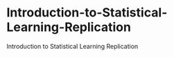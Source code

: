 # Introduction-to-Statistical-Learning-Replication
Introduction to Statistical Learning Replication
